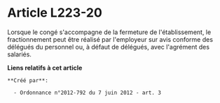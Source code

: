 # Article L223-20

Lorsque le congé s'accompagne de la fermeture de l'établissement, le fractionnement peut être réalisé par l'employeur sur
avis conforme des délégués du personnel ou, à défaut de délégués, avec l'agrément des salariés.

**Liens relatifs à cet article**

	**Créé par**:

	  - Ordonnance n°2012-792 du 7 juin 2012 - art. 3
